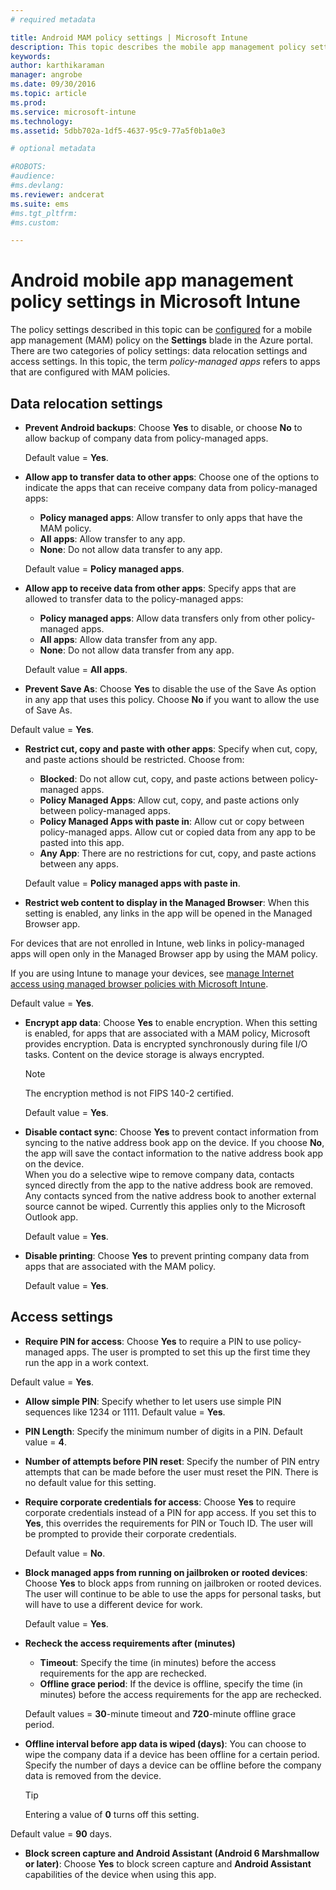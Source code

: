 ```yaml
---
# required metadata

title: Android MAM policy settings | Microsoft Intune
description: This topic describes the mobile app management policy settings for Android devices.
keywords:
author: karthikaraman
manager: angrobe
ms.date: 09/30/2016
ms.topic: article
ms.prod:
ms.service: microsoft-intune
ms.technology:
ms.assetid: 5dbb702a-1df5-4637-95c9-77a5f0b1a0e3

# optional metadata

#ROBOTS:
#audience:
#ms.devlang:
ms.reviewer: andcerat
ms.suite: ems
#ms.tgt_pltfrm:
#ms.custom:

---
```


# Android mobile app management policy settings in Microsoft Intune
The policy settings described in this topic can be [configured](create-and-deploy-mobile-app-management-policies-with-microsoft-intune.md) for a mobile app management (MAM) policy on the **Settings** blade in the Azure portal.
There are two categories of policy settings: data relocation settings and access settings. In this topic, the term *policy-managed apps* refers to apps that are configured with MAM policies.

##  Data relocation settings

- **Prevent Android backups**: Choose **Yes** to disable, or choose **No** to allow backup of company data from policy-managed apps.

  Default value = **Yes**.
- **Allow app to transfer data to other apps**: Choose one of the options to indicate the apps that can receive company data from policy-managed apps:
  -   **Policy managed apps**: Allow transfer to only apps that have the MAM policy.
  -   **All apps**: Allow transfer to any app.
  -   **None**: Do not allow data transfer to any app.

  Default value = **Policy managed apps**.
- **Allow app to receive data from other apps**: Specify apps that are allowed to transfer data to the policy-managed apps:
  -   **Policy managed apps**: Allow data transfers only from other policy-managed apps.
  -   **All apps**: Allow data transfer from any app.
  -   **None**: Do not allow data transfer from any app.

  Default value = **All apps**.

-   **Prevent Save As**: Choose **Yes** to disable the use of the Save As option in any app that uses this policy. Choose **No** if you want to allow the use of Save As.

  Default value = **Yes**.
- **Restrict cut, copy and paste with other apps**: Specify when cut, copy, and paste actions should be restricted. Choose from:
  -   **Blocked**: Do not allow cut, copy, and paste actions between policy-managed apps.
  -   **Policy Managed Apps**: Allow cut, copy, and paste actions only between policy-managed apps.
  -   **Policy Managed Apps with paste in**: Allow cut or copy between policy-managed apps. Allow cut or copied data from any app to be pasted into this app.
  -   **Any App**: There are no restrictions for cut, copy, and paste actions between any apps.

  Default value = **Policy managed apps with paste in**.
-   **Restrict web content to display in the Managed Browser**: When this setting is enabled, any links in the app will be opened in the Managed Browser app.

  For devices that are not enrolled in Intune, web links in policy-managed apps will open only in the Managed Browser app by using the MAM policy.

  If you are using Intune to manage your devices, see [manage Internet access using managed browser policies with Microsoft Intune](manage-internet-access-using-managed-browser-policies.md).

  Default value = **Yes**.
- **Encrypt app data**: Choose **Yes** to enable encryption. When this setting is enabled, for apps that are associated with a MAM policy, Microsoft provides encryption. Data is encrypted synchronously during file I/O tasks. Content on the device storage is always encrypted.
  >[!NOTE]
  >The encryption method is not FIPS 140-2 certified.

  Default value = **Yes**.

- **Disable contact sync**: Choose **Yes** to prevent contact information from syncing to the native address book app on the device. If you choose **No**, the app will save the contact information to the native address book app on the device.<br/>When you do a selective wipe to remove company data, contacts synced directly from the app to the native address book are removed. Any contacts synced from the native address book to another external source cannot be wiped. Currently this applies only to the Microsoft Outlook app.

  Default value = **Yes**.
- **Disable printing**: Choose **Yes** to prevent printing company data from apps that are associated with the MAM policy.

  Default value = **Yes**.

##  Access settings

- **Require PIN for access**: Choose **Yes** to require a PIN to use policy-managed apps. The user is prompted to set this up the first time they run the app in a work context.

 Default value = **Yes**.

 -  **Allow simple PIN**: Specify whether to let users use simple PIN sequences like 1234 or 1111. Default value = **Yes**.
 - **PIN Length**: Specify the minimum number of digits in a PIN. Default value = **4**.
 - **Number of attempts before PIN reset**: Specify the number of PIN entry attempts that can be made before the user must reset the PIN. There is no default value for this setting.
- **Require corporate credentials for access**: Choose **Yes** to require corporate credentials instead of a PIN for app access. If you set this to **Yes**, this overrides the requirements for PIN or Touch ID. The user will be prompted to provide their corporate credentials.

  Default value = **No**.
- **Block managed apps from running on jailbroken or rooted devices**: Choose **Yes** to block apps from running on jailbroken or rooted devices. The user will continue to be able to use the apps for personal tasks, but will have to use a different device for work.

  Default value = **Yes**.
- **Recheck the access requirements after (minutes)**
  -   **Timeout**: Specify the time (in minutes) before the access requirements for the app are rechecked.
  -   **Offline grace period**: If the device is offline, specify the time (in minutes) before the access requirements for the app are rechecked.

  Default values = **30**-minute timeout and **720**-minute offline grace period.

-   **Offline interval before app data is wiped (days)**: You can choose to wipe the company data if a device has been offline for a certain period.  Specify the number of days a device can be offline before the company data is removed from the device.

    >[!TIP]
    >Entering a value of **0** turns off this setting.

  Default value = **90** days.
- **Block screen capture and Android Assistant (Android 6 Marshmallow or later)**: Choose **Yes** to block screen capture and **Android Assistant** capabilities of the device when using this app.
